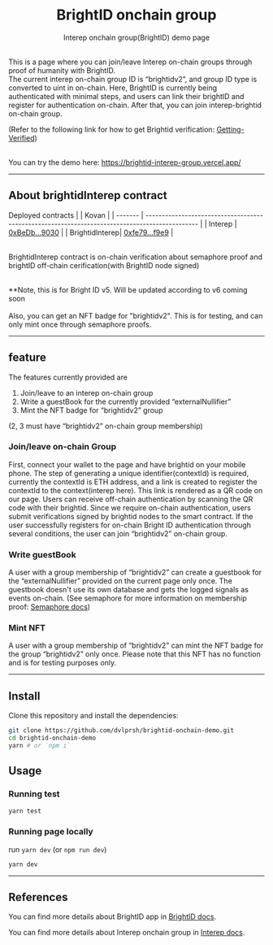 <p align="center">
    <h1 align="center">
        BrightID onchain group
    </h1>
    <p align="center">Interep onchain group(BrightID) demo page</p>
</p>

<br>
This is a page where you can join/leave Interep on-chain groups through proof of humanity with BrightID.<br>
The current interep on-chain group ID is “brightidv2”, and group ID type is converted to uint in on-chain.
Here, BrightID is currently being authenticated with minimal steps, and users can link their brightID and register for authentication on-chain.
After that, you can join interep-brightid on-chain group.<br>

(Refer to the following link for how to get Brightid verification: [Getting-Verified](https://brightid.gitbook.io/brightid/getting-verified))
<br>
<br>

You can try the demo here: https://brightid-interep-group.vercel.app/

---

## About brightidInterep contract
Deployed contracts
|                | Kovan                                                                                          |
| -------        | ---------------------------------------------------------------------------------------------- |
| Interep        | [0xBeDb...9030](https://kovan.etherscan.io/address/0xBeDb7A22bf236349ee1bEA7B4fb4Eb2403529030) |
| BrightidInterep| [0xfe79...f9e9](https://kovan.etherscan.io/address/0xfe795B30F4A6c7D9162C4D618A6335C140DEf9e9) |

<br>
BrightidInterep contract is on-chain verification about semaphore proof and brightID off-chain cerification(with BrightID node signed)<br><br>

**Note, this is for Bright ID v5. Will be updated according to v6 coming soon<br>
<br>
Also, you can get an NFT badge for "brightidv2". This is for testing, and can only mint once through semaphore proofs.

---

## feature
The features currently provided are 
1. Join/leave to an interep on-chain group
2. Write a guestBook for the currently provided “externalNullifier”
3. Mint the NFT badge for “brightidv2” group

(2, 3 must have “brightidv2” on-chain group membership)

### Join/leave on-chain Group
First, connect your wallet to the page and have brightid on your mobile phone.
The step of generating a unique identifier(contextId) is required, currently the contextId is ETH address, and a link is created to register the contextId to the context(interep here).
This link is rendered as a QR code on our page. Users can receive off-chain authentication by scanning the QR code with their brightid.
Since we require on-chain authentication, users submit verifications signed by brightid nodes to the smart contract.
If the user successfully registers for on-chain Bright ID authentication through several conditions, the user can join “brightidv2” on-chain group.

### Write guestBook
A user with a group membership of “brightidv2” can create a guestbook for the “externalNullifier” provided on the current page only once.
The guestbook doesn't use its own database and gets the logged signals as events on-chain. (See semaphore for more information on membership proof: [Semaphore docs](https://semaphore.appliedzkp.org/))

### Mint NFT
A user with a group membership of “brightidv2” can mint the NFT badge for the group “brightidv2” only once. Please note that this NFT has no function and is for testing purposes only.

---

## Install

Clone this repository and install the dependencies:

```bash
git clone https://github.com/dvlprsh/brightid-onchain-demo.git
cd brightid-onchain-demo
yarn # or `npm i`
```

## Usage

### Running test

```bash
yarn test
```

### Running page locally

run `yarn dev` (or `npm run dev`)
```bash
yarn dev
```
---

## References
You can find more details about BrightID app in [BrightID docs](https://brightid.gitbook.io/brightid/).

You can find more details about Interep onchain group in [Interep docs](https://docs.interep.link/guides/onchain-groups).
